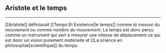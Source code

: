 

## Aristote et le temps

---


[[Aristote]] définissait [[Temps Et Existence|le temps]] comme *la mesure du mouvement* ou comme *nombre du mouvement*. Le temps est donc perçu comme un instrument qui sert à mesurer une vitesse de déplacement ce qui est donc un vision purement *matérielle* et [[La science en philosophie|scientifique]] du temps. 